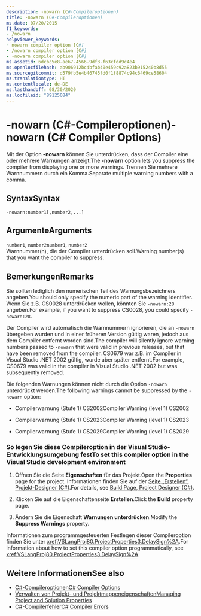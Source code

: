 ```yaml
---
description: -nowarn (C#-Compileroptionen)
title: -nowarn (C#-Compileroptionen)
ms.date: 07/20/2015
f1_keywords:
- /nowarn
helpviewer_keywords:
- nowarn compiler option [C#]
- /nowarn compiler option [C#]
- -nowarn compiler option [C#]
ms.assetid: 6dcbc5e8-ae67-4566-9df3-f63cfdd9c4e4
ms.openlocfilehash: ab906912bc4bfab40e459c92a823b915240b8d55
ms.sourcegitcommit: d579fb5e4b46745fd0f1f8874c94c6469ce58604
ms.translationtype: HT
ms.contentlocale: de-DE
ms.lasthandoff: 08/30/2020
ms.locfileid: "89125084"
---
```

# <a name="-nowarn-c-compiler-options"></a><span data-ttu-id="e9011-103">-nowarn (C#-Compileroptionen)</span><span class="sxs-lookup"><span data-stu-id="e9011-103">-nowarn (C# Compiler Options)</span></span>
<span data-ttu-id="e9011-104">Mit der Option **-nowarn** können Sie unterdrücken, dass der Compiler eine oder mehrere Warnungen anzeigt.</span><span class="sxs-lookup"><span data-stu-id="e9011-104">The **-nowarn** option lets you suppress the compiler from displaying one or more warnings.</span></span> <span data-ttu-id="e9011-105">Trennen Sie mehrere Warnnummern durch ein Komma.</span><span class="sxs-lookup"><span data-stu-id="e9011-105">Separate multiple warning numbers with a comma.</span></span>  
  
## <a name="syntax"></a><span data-ttu-id="e9011-106">Syntax</span><span class="sxs-lookup"><span data-stu-id="e9011-106">Syntax</span></span>  
  
```console  
-nowarn:number1[,number2,...]  
```  
  
## <a name="arguments"></a><span data-ttu-id="e9011-107">Argumente</span><span class="sxs-lookup"><span data-stu-id="e9011-107">Arguments</span></span>  
 <span data-ttu-id="e9011-108">`number1`, `number2`</span><span class="sxs-lookup"><span data-stu-id="e9011-108">`number1`, `number2`</span></span>  
 <span data-ttu-id="e9011-109">Warnnummer(n), die der Compiler unterdrücken soll.</span><span class="sxs-lookup"><span data-stu-id="e9011-109">Warning number(s) that you want the compiler to suppress.</span></span>  
  
## <a name="remarks"></a><span data-ttu-id="e9011-110">Bemerkungen</span><span class="sxs-lookup"><span data-stu-id="e9011-110">Remarks</span></span>  
 <span data-ttu-id="e9011-111">Sie sollten lediglich den numerischen Teil des Warnungsbezeichners angeben.</span><span class="sxs-lookup"><span data-stu-id="e9011-111">You should only specify the numeric part of the warning identifier.</span></span> <span data-ttu-id="e9011-112">Wenn Sie z.B. CS0028 unterdrücken wollen, könnten Sie `-nowarn:28` angeben.</span><span class="sxs-lookup"><span data-stu-id="e9011-112">For example, if you want to suppress CS0028, you could specify `-nowarn:28`.</span></span>  
  
 <span data-ttu-id="e9011-113">Der Compiler wird automatisch die Warnnummern ignorieren, die an `-nowarn` übergeben wurden und in einer früheren Version gültig waren, jedoch aus dem Compiler entfernt worden sind.</span><span class="sxs-lookup"><span data-stu-id="e9011-113">The compiler will silently ignore warning numbers passed to `-nowarn` that were valid in previous releases, but that have been removed from the compiler.</span></span> <span data-ttu-id="e9011-114">CS0679 war z.B. im Compiler in Visual Studio .NET 2002 gültig, wurde aber später entfernt.</span><span class="sxs-lookup"><span data-stu-id="e9011-114">For example, CS0679 was valid in the compiler in Visual Studio .NET 2002 but was subsequently removed.</span></span>  
  
 <span data-ttu-id="e9011-115">Die folgenden Warnungen können nicht durch die Option `-nowarn` unterdrückt werden.</span><span class="sxs-lookup"><span data-stu-id="e9011-115">The following warnings cannot be suppressed by the `-nowarn` option:</span></span>  
  
- <span data-ttu-id="e9011-116">Compilerwarnung (Stufe 1) CS2002</span><span class="sxs-lookup"><span data-stu-id="e9011-116">Compiler Warning (level 1) CS2002</span></span>  
  
- <span data-ttu-id="e9011-117">Compilerwarnung (Stufe 1) CS2023</span><span class="sxs-lookup"><span data-stu-id="e9011-117">Compiler Warning (level 1) CS2023</span></span>  
  
- <span data-ttu-id="e9011-118">Compilerwarnung (Stufe 1) CS2029</span><span class="sxs-lookup"><span data-stu-id="e9011-118">Compiler Warning (level 1) CS2029</span></span>  
  
### <a name="to-set-this-compiler-option-in-the-visual-studio-development-environment"></a><span data-ttu-id="e9011-119">So legen Sie diese Compileroption in der Visual Studio-Entwicklungsumgebung fest</span><span class="sxs-lookup"><span data-stu-id="e9011-119">To set this compiler option in the Visual Studio development environment</span></span>  
  
1. <span data-ttu-id="e9011-120">Öffnen Sie die Seite **Eigenschaften** für das Projekt.</span><span class="sxs-lookup"><span data-stu-id="e9011-120">Open the **Properties** page for the project.</span></span> <span data-ttu-id="e9011-121">Informationen finden Sie auf der [Seite „Erstellen“, Projekt-Designer (C#)](/visualstudio/ide/reference/build-page-project-designer-csharp).</span><span class="sxs-lookup"><span data-stu-id="e9011-121">For details, see [Build Page, Project Designer (C#)](/visualstudio/ide/reference/build-page-project-designer-csharp).</span></span>  
  
2. <span data-ttu-id="e9011-122">Klicken Sie auf die Eigenschaftenseite **Erstellen**.</span><span class="sxs-lookup"><span data-stu-id="e9011-122">Click the **Build** property page.</span></span>  
  
3. <span data-ttu-id="e9011-123">Ändern Sie die Eigenschaft **Warnungen unterdrücken**.</span><span class="sxs-lookup"><span data-stu-id="e9011-123">Modify the **Suppress Warnings** property.</span></span>  
  
 <span data-ttu-id="e9011-124">Informationen zum programmgesteuerten Festlegen dieser Compileroption finden Sie unter <xref:VSLangProj80.ProjectProperties3.DelaySign%2A>.</span><span class="sxs-lookup"><span data-stu-id="e9011-124">For information about how to set this compiler option programmatically, see <xref:VSLangProj80.ProjectProperties3.DelaySign%2A>.</span></span>  
  
## <a name="see-also"></a><span data-ttu-id="e9011-125">Weitere Informationen</span><span class="sxs-lookup"><span data-stu-id="e9011-125">See also</span></span>

- [<span data-ttu-id="e9011-126">C#-Compileroptionen</span><span class="sxs-lookup"><span data-stu-id="e9011-126">C# Compiler Options</span></span>](./index.md)
- [<span data-ttu-id="e9011-127">Verwalten von Projekt- und Projektmappeneigenschaften</span><span class="sxs-lookup"><span data-stu-id="e9011-127">Managing Project and Solution Properties</span></span>](/visualstudio/ide/managing-project-and-solution-properties)
- [<span data-ttu-id="e9011-128">C#-Compilerfehler</span><span class="sxs-lookup"><span data-stu-id="e9011-128">C# Compiler Errors</span></span>](../compiler-messages/index.md)
